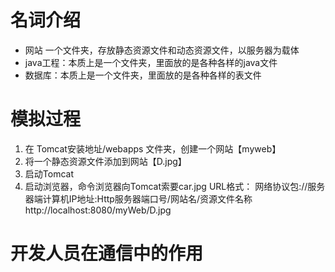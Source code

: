 # 名词介绍
* 网站 一个文件夹，存放静态资源文件和动态资源文件，以服务器为载体
* java工程：本质上是一个文件夹，里面放的是各种各样的java文件
* 数据库：本质上是一个文件夹，里面放的是各种各样的表文件

# 模拟过程
1. 在 Tomcat安装地址/webapps 文件夹，创建一个网站【myweb】
2. 将一个静态资源文件添加到网站【D.jpg】
3. 启动Tomcat
4. 启动浏览器，命令浏览器向Tomcat索要car.jpg
   URL格式： 网络协议包://服务器端计算机IP地址:Http服务器端口号/网站名/资源文件名称
   http://localhost:8080/myWeb/D.jpg

# 开发人员在通信中的作用


